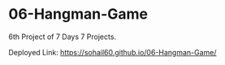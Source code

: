 # 06-Hangman-Game
6th Project of 7 Days 7 Projects.

Deployed Link: https://sohail60.github.io/06-Hangman-Game/
